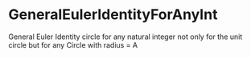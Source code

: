 # GeneralEulerIdentityForAnyInt
General Euler Identity circle for any natural integer not only for the unit circle but for any Circle with radius = A
